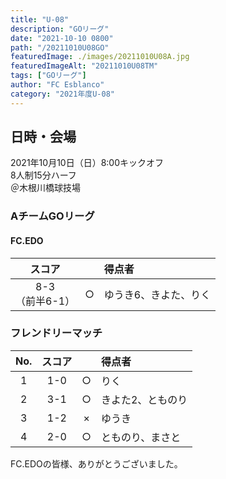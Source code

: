```yaml
---
title: "U-08"
description: "GOリーグ"
date: "2021-10-10 0800"
path: "/20211010U08GO"
featuredImage: ./images/20211010U08A.jpg
featuredImageAlt: "20211010U08TM"
tags: ["GOリーグ"]
author: "FC Esblanco"
category: "2021年度U-08"
---
```


## 日時・会場

2021年10月10日（日）8:00キックオフ  
8人制15分ハーフ  
＠木根川橋球技場

### AチームGOリーグ

#### FC.EDO

| スコア |   | 得点者  |
|:------:|:-:|:--------|
| 8-3<BR/>（前半6-1） | ○ |ゆうき6、きよた、りく |


### フレンドリーマッチ

| No.| スコア |   | 得点者  |
|:--:|:------:|:-:|:--------|
| 1  | 1-0 | ○ |りく|
| 2  | 3-1 | ○ |きよた2、とものり|
| 3  | 1-2 | × |ゆうき|
| 4  | 2-0 | ○ |とものり、まさと|


FC.EDOの皆様、ありがとうございました。
